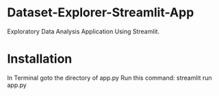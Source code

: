 # Dataset-Explorer-Streamlit-App
Exploratory Data Analysis Application Using Streamlit.

# Installation

In Terminal goto the directory of app.py
Run this command:
streamlit run app.py
